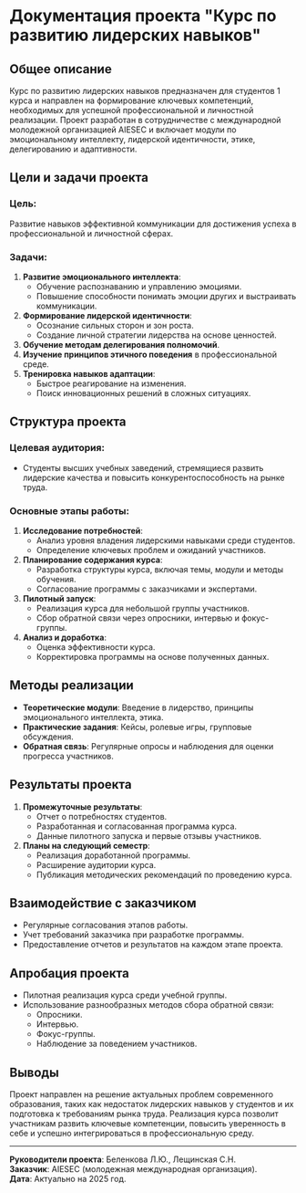 # Документация проекта "Курс по развитию лидерских навыков"

## Общее описание

Курс по развитию лидерских навыков предназначен для студентов 1 курса и направлен на формирование ключевых компетенций, необходимых для успешной профессиональной и личностной реализации. Проект разработан в сотрудничестве с международной молодежной организацией AIESEC и включает модули по эмоциональному интеллекту, лидерской идентичности, этике, делегированию и адаптивности.

## Цели и задачи проекта

### Цель:
Развитие навыков эффективной коммуникации для достижения успеха в профессиональной и личностной сферах.

### Задачи:
1. **Развитие эмоционального интеллекта**:
   - Обучение распознаванию и управлению эмоциями.
   - Повышение способности понимать эмоции других и выстраивать коммуникации.
2. **Формирование лидерской идентичности**:
   - Осознание сильных сторон и зон роста.
   - Создание личной стратегии лидерства на основе ценностей.
3. **Обучение методам делегирования полномочий**.
4. **Изучение принципов этичного поведения** в профессиональной среде.
5. **Тренировка навыков адаптации**:
   - Быстрое реагирование на изменения.
   - Поиск инновационных решений в сложных ситуациях.

## Структура проекта

### Целевая аудитория:
- Студенты высших учебных заведений, стремящиеся развить лидерские качества и повысить конкурентоспособность на рынке труда.

### Основные этапы работы:
1. **Исследование потребностей**:
   - Анализ уровня владения лидерскими навыками среди студентов.
   - Определение ключевых проблем и ожиданий участников.
2. **Планирование содержания курса**:
   - Разработка структуры курса, включая темы, модули и методы обучения.
   - Согласование программы с заказчиками и экспертами.
3. **Пилотный запуск**:
   - Реализация курса для небольшой группы участников.
   - Сбор обратной связи через опросники, интервью и фокус-группы.
4. **Анализ и доработка**:
   - Оценка эффективности курса.
   - Корректировка программы на основе полученных данных.

## Методы реализации

- **Теоретические модули**: Введение в лидерство, принципы эмоционального интеллекта, этика.
- **Практические задания**: Кейсы, ролевые игры, групповые обсуждения.
- **Обратная связь**: Регулярные опросы и наблюдения для оценки прогресса участников.

## Результаты проекта

1. **Промежуточные результаты**:
   - Отчет о потребностях студентов.
   - Разработанная и согласованная программа курса.
   - Данные пилотного запуска и первые отзывы участников.
2. **Планы на следующий семестр**:
   - Реализация доработанной программы.
   - Расширение аудитории курса.
   - Публикация методических рекомендаций по проведению курса.

## Взаимодействие с заказчиком

- Регулярные согласования этапов работы.
- Учет требований заказчика при разработке программы.
- Предоставление отчетов и результатов на каждом этапе проекта.

## Апробация проекта

- Пилотная реализация курса среди учебной группы.
- Использование разнообразных методов сбора обратной связи:
  - Опросники.
  - Интервью.
  - Фокус-группы.
  - Наблюдение за поведением участников.

## Выводы

Проект направлен на решение актуальных проблем современного образования, таких как недостаток лидерских навыков у студентов и их подготовка к требованиям рынка труда. Реализация курса позволит участникам развить ключевые компетенции, повысить уверенность в себе и успешно интегрироваться в профессиональную среду.

---

**Руководители проекта**: Беленкова Л.Ю., Лещинская С.Н.  
**Заказчик**: AIESEC (молодежная международная организация).  
**Дата**: Актуально на 2025 год.
